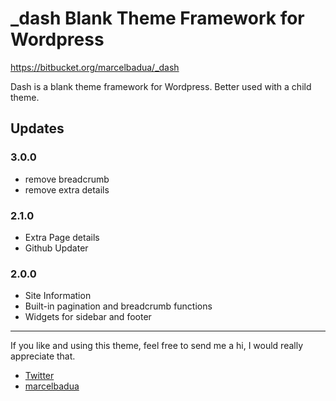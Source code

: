 # _dash Blank Theme Framework for Wordpress

https://bitbucket.org/marcelbadua/_dash

Dash is a blank theme framework for Wordpress. Better used with a child theme.

## Updates

### 3.0.0
- remove breadcrumb
- remove extra details

### 2.1.0
- Extra Page details
- Github Updater

### 2.0.0
- Site Information
- Built-in pagination and breadcrumb functions
- Widgets for sidebar and footer

------

If you like and using this theme, feel free to send me a hi, I would really appreciate that.

 - [Twitter](https://twitter.com/marcelbadua)
 - [marcelbadua](http://marcelbadua.com/)
